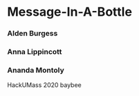 # Message-In-A-Bottle
### Alden Burgess
### Anna Lippincott
### Ananda Montoly
HackUMass 2020 baybee
